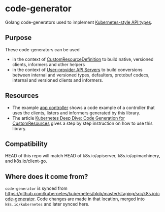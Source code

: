 # code-generator

Golang code-generators used to implement [Kubernetes-style API types](https://git.k8s.io/community/contributors/devel/sig-architecture/api-conventions.md).

## Purpose

These code-generators can be used
- in the context of [CustomResourceDefinition](https://kubernetes.io/docs/tasks/access-kubernetes-api/extend-api-custom-resource-definitions/) to build native, versioned clients,
  informers and other helpers
- in the context of [User-provider API Servers](https://github.com/kubernetes/apiserver) to build conversions between internal and versioned types, defaulters, protobuf codecs,
  internal and versioned clients and informers.

## Resources
- The example [app controller](https://github.com/kubernetes/app-controller) shows a code example of a controller that uses the clients, listers and informers generated by this library.
- The article [Kubernetes Deep Dive: Code Generation for CustomResources](https://blog.openshift.com/kubernetes-deep-dive-code-generation-customresources/) gives a step by step instruction on how to use this library.

## Compatibility

HEAD of this repo will match HEAD of k8s.io/apiserver, k8s.io/apimachinery, and k8s.io/client-go.

## Where does it come from?

`code-generator` is synced from https://github.com/kubernetes/kubernetes/blob/master/staging/src/k8s.io/code-generator.
Code changes are made in that location, merged into `k8s.io/kubernetes` and later synced here.

